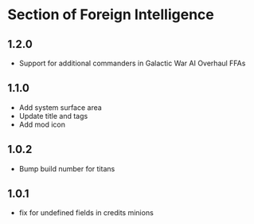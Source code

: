 # Section of Foreign Intelligence

## 1.2.0

- Support for additional commanders in Galactic War AI Overhaul FFAs

## 1.1.0

- Add system surface area
- Update title and tags
- Add mod icon

## 1.0.2

- Bump build number for titans

## 1.0.1

- fix for undefined fields in credits minions
